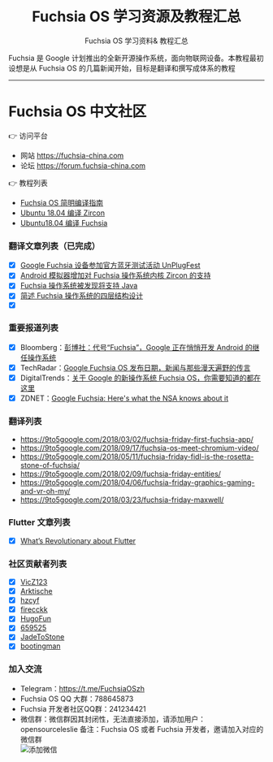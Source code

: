 
<h1 align="center"> Fuchsia OS 学习资源及教程汇总</h1>
<p align="center">Fuchsia OS 学习资料&amp; 教程汇总 </p>

Fuchsia 是 Google 计划推出的全新开源操作系统，面向物联网设备。本教程最初设想是从 Fuchsia OS 的几篇新闻开始，目标是翻译和撰写成体系的教程

----

Fuchsia OS 中文社区
===================

:point_right: 访问平台

- 网站 https://fuchsia-china.com
- 论坛 https://forum.fuchsia-china.com

:point_right: 教程列表

 - [Fuchsia OS 简明编译指南](https://fuchsia-china.com/guide-of-fuchsia-os-compilation/)
 - [Ubuntu 18.04 编译 Zircon](https://forum.fuchsia-china.com/t/197)
 - [Ubuntu18.04 编译 Fuchsia](https://forum.fuchsia-china.com/t/195)

### 翻译文章列表（已完成）

* [x] [Google Fuchsia 设备参加官方蓝牙测试活动 UnPlugFest](https://fuchsia-china.com/google-brought-fuchsia-demo-to-unplugfest/)
* [x] [Android 模拟器增加对 Fuchsia 操作系统内核 Zircon 的支持](https://fuchsia-china.com/android-emulator-fuchsia-zircon/)
* [x] [Fuchsia 操作系统被发现将支持 Java](https://fuchsia-china.com/fuchsia-supports-java/)
* [x] [简述 Fuchsia 操作系统的四层结构设计](https://fuchsia-china.com/the-4-layers-of-fuchsia/)
* [x] []()

### 重要报道列表

* [x] Bloomberg：[彭博社：代号“Fuchsia”，Google 正在悄悄开发 Android 的继任操作系统](https://fuchsia-china.com/bloomberg-google-fuchsia-android/)
* [x] TechRadar：[Google Fuchsia OS 发布日期，新闻与那些漫天遍野的传言](https://fuchsia-china.com/google-fuchsia-os-rumors/)
* [x] DigitalTrends：[关于 Google 的新操作系统 Fuchsia OS，你需要知道的都在这里](https://fuchsia-china.com/fuchsia-you-need-to-know/)
* [x] ZDNET：[Google Fuchsia: Here's what the NSA knows about it](https://www.zdnet.com/article/google-fuchsia-heres-what-the-nsa-knows-about-it/)

### 翻译列表
 - https://9to5google.com/2018/03/02/fuchsia-friday-first-fuchsia-app/
 - https://9to5google.com/2018/09/17/fuchsia-os-meet-chromium-video/
 - https://9to5google.com/2018/05/11/fuchsia-friday-fidl-is-the-rosetta-stone-of-fuchsia/
 - https://9to5google.com/2018/02/09/fuchsia-friday-entities/
 - https://9to5google.com/2018/04/06/fuchsia-friday-graphics-gaming-and-vr-oh-my/
 - https://9to5google.com/2018/03/23/fuchsia-friday-maxwell/

### Flutter 文章列表

* [x] [What’s Revolutionary about Flutter](https://hackernoon.com/whats-revolutionary-about-flutter-946915b09514)

### 社区贡献者列表

* [x] [VicZ123](https://github.com/VicZ123)
* [x] [Arktische](https://github.com/Arktische)
* [x] [hzcyf](https://github.com/hzcyf)
* [x] [firecckk](https://github.com/firecckk)
* [x] [HugoFun](https://github.com/HugoFun)
* [x] [659525](https://github.com/659525)
* [x] [JadeToStone](https://github.com/JadeToStone)
* [x] [bootingman](https://github.com/bootingman)

### 加入交流

- Telegram：https://t.me/FuchsiaOSzh
- Fuchsia OS QQ 大群：788645873
- Fuchsia 开发者社区QQ群：241234421
- 微信群：微信群因其封闭性，无法直接添加，请添加用户： opensourceleslie 备注：Fuchsia OS 或者 Fuchsia 开发者，邀请加入对应的微信群    
![添加微信](https://fuchsia-china.com/wp-content/uploads/2018/11/wechat-qrcode-opensourceleslie-300x300.jpg)


